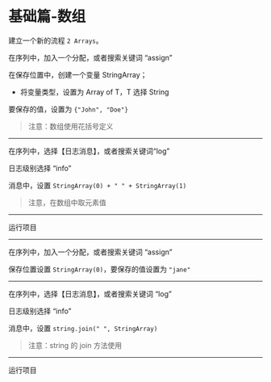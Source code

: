 # 基础篇-数组

建立一个新的流程 `2 Arrays`。

在序列中，加入一个分配，或者搜索关键词 “assign”

在保存位置中，创建一个变量 StringArray；

- 将变量类型，设置为 Array of T，T 选择 String

要保存的值，设置为 `{"John", "Doe"}`

> 注意：数组使用花括号定义

---

在序列中，选择【日志消息】，或者搜索关键词“log”

日志级别选择 “info”

消息中，设置 `StringArray(0) + " " + StringArray(1)`

> 注意，在数组中取元素值

---

运行项目

---

在序列中，加入一个分配，或者搜索关键词 “assign”

保存位置设置 `StringArray(0)`，要保存的值设置为 `"jane"`

---

在序列中，选择【日志消息】，或者搜索关键词 “log”

日志级别选择 “info”

消息中，设置 `string.join(" ", StringArray)`

> 注意：string 的 join 方法使用

---

运行项目
